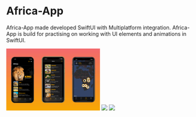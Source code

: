 # Africa-App
Africa-App made developed SwiftUI with Multiplatform integration. Africa-App is build for practising on working with UI elements and animations in SwiftUI.

<img src="Screenshots/image1.jpeg" width="250">
<img src="Screenshots/image 2.jpeg" width="250">
<img src="Screenshots/image 3.jpeg" width="250">
